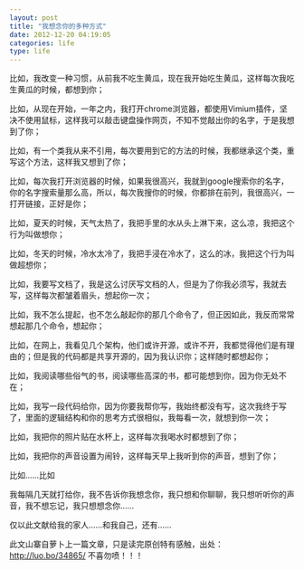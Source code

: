 ```yaml
---
layout: post
title: "我想念你的多种方式"
date: 2012-12-20 04:19:05
categories: life
type: life
---
```


比如，我改变一种习惯，从前我不吃生黄瓜，现在我开始吃生黄瓜，这样每次我吃生黄瓜的时候，都想到你；

比如，从现在开始，一年之内，我打开chrome浏览器，都使用Vimium插件，坚决不使用鼠标，这样我可以敲击键盘操作网页，不知不觉敲出你的名字，于是我想到了你；

比如，有一个类我从来不引用，每次要用到它的方法的时候，我都继承这个类，重写这个方法，这样我又想到了你；

比如，每次我打开浏览器的时候，如果我很高兴，我就到google搜索你的名字，你的名字搜索量那么高，所以，每次我搜你的时候，你都排在前列，我很高兴，一打开链接，正好是你；

比如，夏天的时候，天气太热了，我把手里的水从头上淋下来，这么凉，我把这个行为叫做想你；

比如，冬天的时候，冷水太冷了，我把手浸在冷水了，这么的冰，我把这个行为叫做超想你；

比如，我要写文档了，我是这么讨厌写文档的人，但是为了你我必须写，我就去写，这样每次都皱着眉头，想起你一次；

比如，我不怎么提起，也不怎么敲起你的那几个命令了，但正因如此，我反而常常想起那几个命令，想起你；

比如，在网上，我看见几个架构，他们或许开源，或许不开，我都觉得他们是有理由的；但是我的代码都是共享开源的，因为我认识你；这样随时都想起你；

比如，我阅读哪些俗气的书，阅读哪些高深的书，都可能想到你，因为你无处不在；

比如，我写一段代码给你，因为你要我帮你写，我始终都没有写，这次我终于写了，里面的逻辑结构和你的思考方式很相似，我每看一次，就想到你一次；

比如，我把你的照片贴在水杯上，这样每次我喝水时都想到了你；

比如，我把你的声音设置为闹铃，这样每天早上我听到你的声音，想到了你；

比如……比如

我每隔几天就打给你，我不告诉你我想念你，我只想和你聊聊，我只想听听你的声音，我不想忘记，我只想想念你……


仅以此文献给我的家人……和我自己，还有……



此文山寨自萝卜上一篇文章，只是读完原创特有感触，出处：
http://luo.bo/34865/
不喜勿喷！！！